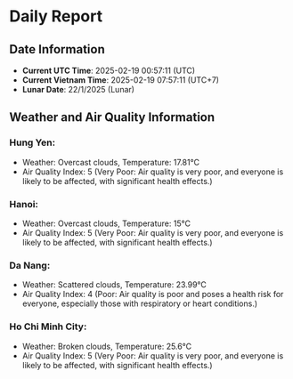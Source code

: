 # Daily Report
## Date Information
- **Current UTC Time**: 2025-02-19 00:57:11 (UTC)
- **Current Vietnam Time**: 2025-02-19 07:57:11 (UTC+7)
- **Lunar Date**: 22/1/2025 (Lunar)

## Weather and Air Quality Information

### Hung Yen:
- Weather: Overcast clouds, Temperature: 17.81°C
- Air Quality Index: 5 (Very Poor: Air quality is very poor, and everyone is likely to be affected, with significant health effects.)

### Hanoi:
- Weather: Overcast clouds, Temperature: 15°C
- Air Quality Index: 5 (Very Poor: Air quality is very poor, and everyone is likely to be affected, with significant health effects.)

### Da Nang:
- Weather: Scattered clouds, Temperature: 23.99°C
- Air Quality Index: 4 (Poor: Air quality is poor and poses a health risk for everyone, especially those with respiratory or heart conditions.)

### Ho Chi Minh City:
- Weather: Broken clouds, Temperature: 25.6°C
- Air Quality Index: 5 (Very Poor: Air quality is very poor, and everyone is likely to be affected, with significant health effects.)
